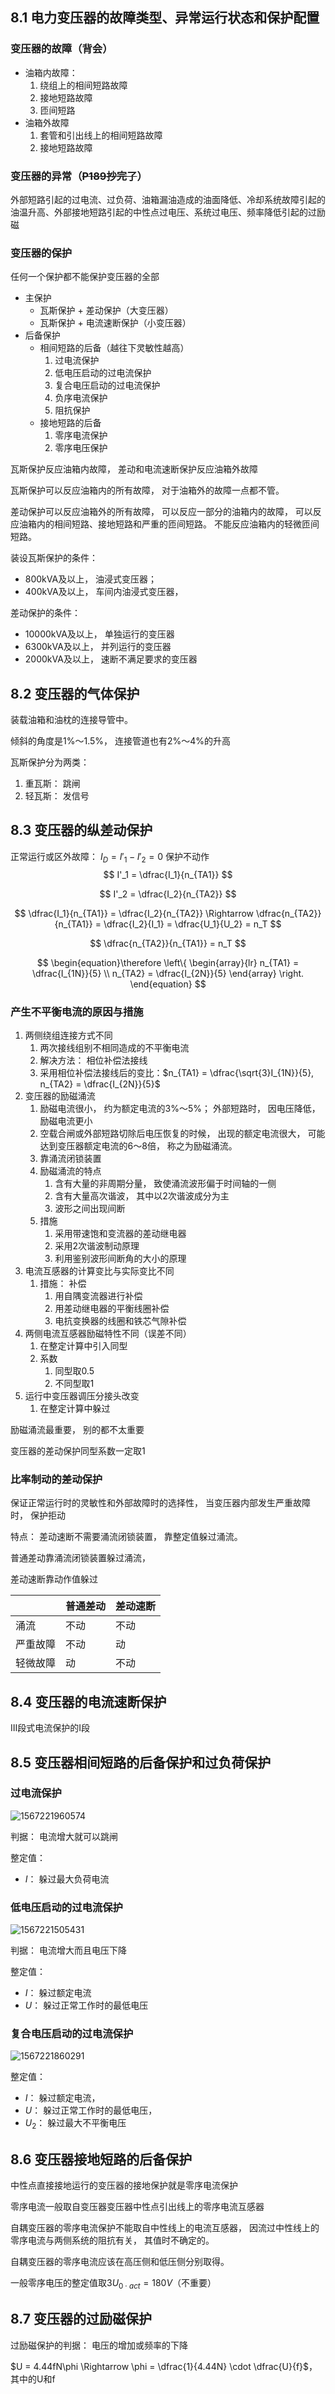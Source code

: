 ## 8.1 电力变压器的故障类型、异常运行状态和保护配置

### 变压器的故障（背会）

- 油箱内故障： 
  1. 绕组上的相间短路故障
  2. 接地短路故障
  3. 匝间短路
- 油箱外故障
  1. 套管和引出线上的相间短路故障
  2. 接地短路故障

### 变压器的异常（~~P189抄完了~~）

外部短路引起的过电流、过负荷、油箱漏油造成的油面降低、冷却系统故障引起的油温升高、外部接地短路引起的中性点过电压、系统过电压、频率降低引起的过励磁

### 变压器的保护

任何一个保护都不能保护变压器的全部

- 主保护
  - 瓦斯保护 + 差动保护（大变压器）
  - 瓦斯保护 + 电流速断保护（小变压器）
- 后备保护
  - 相间短路的后备（越往下灵敏性越高）
    1. 过电流保护
    2. 低电压启动的过电流保护
    3. 复合电压启动的过电流保护
    4. 负序电流保护
    5. 阻抗保护
  - 接地短路的后备
    1. 零序电流保护
    2. 零序电压保护

瓦斯保护反应油箱内故障， 差动和电流速断保护反应油箱外故障

瓦斯保护可以反应油箱内的所有故障， 对于油箱外的故障一点都不管。

差动保护可以反应油箱外的所有故障， 可以反应一部分的油箱内的故障， 可以反应油箱内的相间短路、接地短路和严重的匝间短路。 不能反应油箱内的轻微匝间短路。

装设瓦斯保护的条件： 

- 800kVA及以上， 油浸式变压器； 
- 400kVA及以上， 车间内油浸式变压器， 

差动保护的条件：

- 10000kVA及以上， 单独运行的变压器
- 6300kVA及以上， 并列运行的变压器
- 2000kVA及以上， 速断不满足要求的变压器

## 8.2 变压器的气体保护

装载油箱和油枕的连接导管中。

倾斜的角度是1%～1.5%， 连接管道也有2%～4%的升高

瓦斯保护分为两类：

1. 重瓦斯： 跳闸
2. 轻瓦斯： 发信号

## 8.3 变压器的纵差动保护

正常运行或区外故障： $I_D = I'_1 - I'_2 = 0$ 保护不动作
$$
I'_1 = \dfrac{I_1}{n_{TA1}}
$$

$$
I'_2 = \dfrac{I_2}{n_{TA2}}
$$

$$
\dfrac{I_1}{n_{TA1}} = \dfrac{I_2}{n_{TA2}} \Rightarrow \dfrac{n_{TA2}}{n_{TA1}} = \dfrac{I_2}{I_1} = \dfrac{U_1}{U_2} = n_T
$$


$$
\dfrac{n_{TA2}}{n_{TA1}} = n_T
$$

$$
\begin{equation}\therefore
\left\{
\begin{array}{lr}
n_{TA1} = \dfrac{I_{1N}}{5} \\
n_{TA2} = \dfrac{I_{2N}}{5}
\end{array}
\right.
\end{equation}
$$

### 产生不平衡电流的原因与措施

1. 两侧绕组连接方式不同
   1. 两次接线组别不相同造成的不平衡电流
   2. 解决方法： 相位补偿法接线
   3. 采用相位补偿法接线后的变比：$n_{TA1} = \dfrac{\sqrt{3}I_{1N}}{5}, n_{TA2} = \dfrac{I_{2N}}{5}$
2. 变压器的励磁涌流
   1. 励磁电流很小， 约为额定电流的3%～5%； 外部短路时， 因电压降低， 励磁电流更小
   2. 空载合闸或外部短路切除后电压恢复的时候， 出现的额定电流很大， 可能达到变压器额定电流的6～8倍， 称之为励磁涌流。
   3. 靠涌流闭锁装置
   4. 励磁涌流的特点
      1. 含有大量的非周期分量， 致使涌流波形偏于时间轴的一侧
      2. 含有大量高次谐波， 其中以2次谐波成分为主
      3. 波形之间出现间断
   5. 措施
      1. 采用带速饱和变流器的差动继电器
      2. 采用2次谐波制动原理
      3. 利用鉴别波形间断角的大小的原理
3. 电流互感器的计算变比与实际变比不同
   1. 措施： 补偿
      1. 用自隅变流器进行补偿
      2. 用差动继电器的平衡线圈补偿
      3. 电抗变换器的线圈和铁芯气隙补偿
4. 两侧电流互感器励磁特性不同（误差不同）
   1. 在整定计算中引入同型
   2. 系数
      1. 同型取0.5
      2. 不同型取1
5. 运行中变压器调压分接头改变
   1. 在整定计算中躲过

励磁涌流最重要， 别的都不太重要

变压器的差动保护同型系数一定取1

### 比率制动的差动保护

保证正常运行时的灵敏性和外部故障时的选择性， 当变压器内部发生严重故障时， 保护拒动

特点： 差动速断不需要涌流闭锁装置， 靠整定值躲过涌流。

普通差动靠涌流闭锁装置躲过涌流， 

差动速断靠动作值躲过

|          | 普通差动 | 差动速断 |
| -------- | -------- | -------- |
| 涌流     | 不动     | 不动     |
| 严重故障 | 不动     | 动       |
| 轻微故障 | 动       | 不动     |



## 8.4 变压器的电流速断保护

Ⅲ段式电流保护的Ⅰ段

## 8.5 变压器相间短路的后备保护和过负荷保护

### 过电流保护

![1567221960574](W:\Node\moderras.github.io\_drafts\过电流保护.png)

判据： 电流增大就可以跳闸

整定值： 

- $I$： 躲过最大负荷电流

### 低电压启动的过电流保护

![1567221505431](W:\Node\moderras.github.io\_drafts\低电压启动的过电流保护1.png)

判据： 电流增大而且电压下降

整定值： 

- $I$： 躲过额定电流
- $U$： 躲过正常工作时的最低电压

### 复合电压启动的过电流保护

![1567221860291](W:\Node\moderras.github.io\_drafts\复合电压启动的过电流保护.png)

整定值：

- $I$： 躲过额定电流， 
- $U$： 躲过正常工作时的最低电压， 
- $U_2$： 躲过最大不平衡电压

## 8.6 变压器接地短路的后备保护

中性点直接接地运行的变压器的接地保护就是零序电流保护

零序电流一般取自变压器变压器中性点引出线上的零序电流互感器

自耦变压器的零序电流保护不能取自中性线上的电流互感器， 因流过中性线上的零序电流与两侧系统的阻抗有关， 其值时不确定的。

自耦变压器的零序电流应该在高压侧和低压侧分别取得。

一般零序电压的整定值取$3U_{0 \cdot act} = 180V$（不重要）

## 8.7 变压器的过励磁保护

过励磁保护的判据： 电压的增加或频率的下降

$U = 4.44fN\phi \Rightarrow \phi = \dfrac{1}{4.44N} \cdot \dfrac{U}{f}$， 其中的U和f

